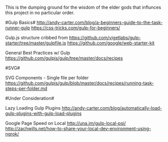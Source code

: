 This is the dumping ground for the wisdom of the elder gods that
influnces this project in no particular order.

#Gulp Basics#
http://andy-carter.com/blog/a-beginners-guide-to-the-task-runner-gulp
https://css-tricks.com/gulp-for-beginners/


Gulp.js structure cribbed from
https://github.com/vigetlabs/gulp-starter/tree/master/gulpfile.js
https://github.com/google/web-starter-kit

General Best Practices w/ Gulp
https://github.com/gulpjs/gulp/tree/master/docs/recipes


#SVG#

SVG Components - Single file per folder
https://github.com/gulpjs/gulp/blob/master/docs/recipes/running-task-steps-per-folder.md


#Under Consideration#

Lazy Loading Gulp Plugins
http://andy-carter.com/blog/automatically-load-gulp-plugins-with-gulp-load-plugins

Google Page Speed on Local
http://una.im/gulp-local-psi/
http://zachwills.net/how-to-share-your-local-dev-environment-using-ngrok/

